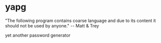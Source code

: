 # yapg

"The following program contains coarse language and due to its content it should not be used by anyone." -- Matt & Trey

yet another password generator
